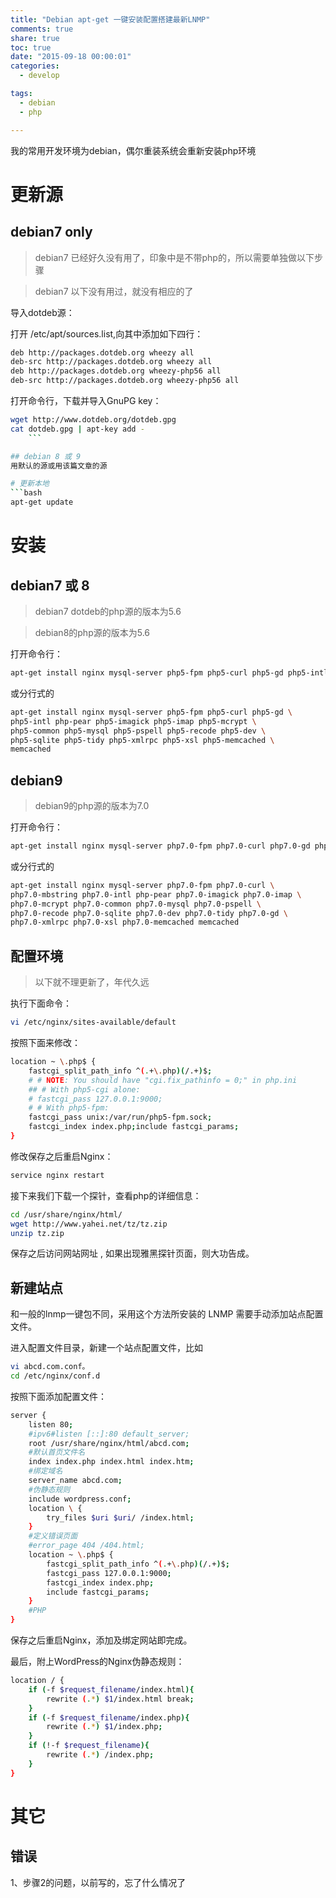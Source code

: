 ```yaml
---
title: "Debian apt-get 一键安装配置搭建最新LNMP"
comments: true
share: true
toc: true
date: "2015-09-18 00:00:01"
categories:
  - develop

tags:
  - debian
  - php

---
```




我的常用开发环境为debian，偶尔重装系统会重新安装php环境

<!--more-->

# 更新源

## debian7 only
> debian7 已经好久没有用了，印象中是不带php的，所以需要单独做以下步骤

> debian7 以下没有用过，就没有相应的了

导入dotdeb源：

打开 /etc/apt/sources.list,向其中添加如下四行：
```bash
deb http://packages.dotdeb.org wheezy all 
deb-src http://packages.dotdeb.org wheezy all
deb http://packages.dotdeb.org wheezy-php56 all
deb-src http://packages.dotdeb.org wheezy-php56 all
```

打开命令行，下载并导入GnuPG key：
```bash
wget http://www.dotdeb.org/dotdeb.gpg
cat dotdeb.gpg | apt-key add -
    ```

## debian 8 或 9
用默认的源或用该篇文章的源

# 更新本地
```bash
apt-get update
```
# 安装

## debian7 或 8
> debian7 dotdeb的php源的版本为5.6

> debian8的php源的版本为5.6

打开命令行：
```bash
apt-get install nginx mysql-server php5-fpm php5-curl php5-gd php5-intl php-pear php5-imagick php5-imap php5-mcrypt php5-common php5-mysql php5-pspell php5-recode php5-dev php5-sqlite php5-tidy php5-xmlrpc php5-xsl php5-memcached memcached
```

或分行式的
```bash
apt-get install nginx mysql-server php5-fpm php5-curl php5-gd \ 
php5-intl php-pear php5-imagick php5-imap php5-mcrypt \
php5-common php5-mysql php5-pspell php5-recode php5-dev \
php5-sqlite php5-tidy php5-xmlrpc php5-xsl php5-memcached \
memcached
```

## debian9
> debian9的php源的版本为7.0

打开命令行：
```bash
apt-get install nginx mysql-server php7.0-fpm php7.0-curl php7.0-gd php7.0-intl php-pear php7.0-imagick php7.0-imap php7.0-mcrypt php7.0-common php7.0-mysql php7.0-pspell php7.0-recode php7.0-dev php7.0-sqlite php7.0-tidy php7.0-xmlrpc php7.0-xsl php7.0-memcached memcached
```

或分行式的
```bash
apt-get install nginx mysql-server php7.0-fpm php7.0-curl \
php7.0-mbstring php7.0-intl php-pear php7.0-imagick php7.0-imap \
php7.0-mcrypt php7.0-common php7.0-mysql php7.0-pspell \
php7.0-recode php7.0-sqlite php7.0-dev php7.0-tidy php7.0-gd \
php7.0-xmlrpc php7.0-xsl php7.0-memcached memcached
```
## 配置环境
> 以下就不理更新了，年代久远

执行下面命令：

```bash
vi /etc/nginx/sites-available/default
```
    
按照下面来修改：
```bash
location ~ \.php$ {
    fastcgi_split_path_info ^(.+\.php)(/.+)$;
    # # NOTE: You should have "cgi.fix_pathinfo = 0;" in php.ini
    ## # With php5-cgi alone:
    # fastcgi_pass 127.0.0.1:9000;
    # # With php5-fpm:
    fastcgi_pass unix:/var/run/php5-fpm.sock;
    fastcgi_index index.php;include fastcgi_params;
}
```

修改保存之后重启Nginx：
```bash
service nginx restart
```
    
接下来我们下载一个探针，查看php的详细信息：

```bash
cd /usr/share/nginx/html/
wget http://www.yahei.net/tz/tz.zip
unzip tz.zip
```
    
保存之后访问网站网址 , 如果出现雅黑探针页面，则大功告成。

## 新建站点

和一般的lnmp一键包不同，采用这个方法所安装的 LNMP 需要手动添加站点配置文件。

进入配置文件目录，新建一个站点配置文件，比如 
```bash
vi abcd.com.conf。
cd /etc/nginx/conf.d
```
    
按照下面添加配置文件：
```bash
server {
    listen 80;
    #ipv6#listen [::]:80 default_server;
    root /usr/share/nginx/html/abcd.com;
    #默认首页文件名
    index index.php index.html index.htm;
    #绑定域名
    server_name abcd.com;
    #伪静态规则
    include wordpress.conf;
    location \ {
        try_files $uri $uri/ /index.html;
    }
    #定义错误页面
    #error_page 404 /404.html;
    location ~ \.php$ {
        fastcgi_split_path_info ^(.+\.php)(/.+)$;
        fastcgi_pass 127.0.0.1:9000;
        fastcgi_index index.php;
        include fastcgi_params;
    }
    #PHP
}
```

保存之后重启Nginx，添加及绑定网站即完成。

最后，附上WordPress的Nginx伪静态规则：
```bash
location / {
    if (-f $request_filename/index.html){
        rewrite (.*) $1/index.html break;
    }
    if (-f $request_filename/index.php){
        rewrite (.*) $1/index.php;
    }
    if (!-f $request_filename){
        rewrite (.*) /index.php;
    }
}
```

# 其它

## 错误

1、步骤2的问题，以前写的，忘了什么情况了